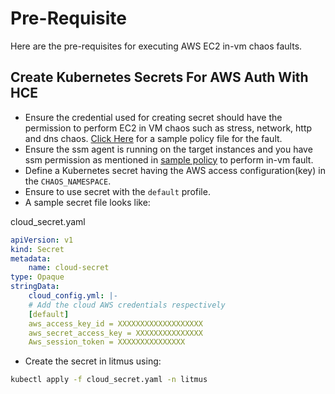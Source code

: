 # Pre-Requisite

Here are the pre-requisites for executing AWS EC2 in-vm chaos faults.

## Create Kubernetes Secrets For AWS Auth With HCE

- Ensure the credential used for creating secret should have the permission to perform EC2 in VM chaos such as stress, network, http and dns chaos. [Click Here]() for a sample policy file for the fault.
- Ensure the ssm agent is running on the target instances and you have ssm permission as mentioned in [sample policy]() to perform in-vm fault.
- Define a Kubernetes secret having the AWS access configuration(key) in the <code>CHAOS_NAMESPACE</code>.
- Ensure to use secret with the <code>default</code> profile.
- A sample secret file looks like:

cloud_secret.yaml

```yaml
apiVersion: v1
kind: Secret
metadata:
    name: cloud-secret
type: Opaque
stringData:
    cloud_config.yml: |-
    # Add the cloud AWS credentials respectively
    [default]
    aws_access_key_id = XXXXXXXXXXXXXXXXXXX
    aws_secret_access_key = XXXXXXXXXXXXXXX
    Aws_session_token = XXXXXXXXXXXXXXX
```

- Create the secret in litmus using:

```bash
kubectl apply -f cloud_secret.yaml -n litmus
```
